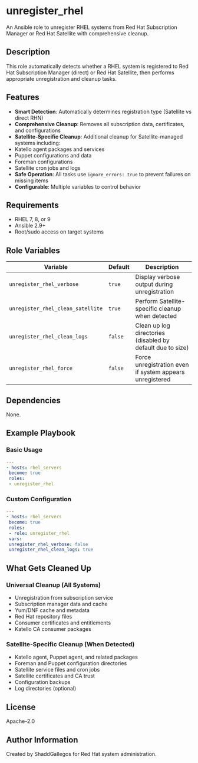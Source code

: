 # unregister_rhel

An Ansible role to unregister RHEL systems from Red Hat Subscription Manager or Red Hat Satellite with comprehensive cleanup.

## Description

This role automatically detects whether a RHEL system is registered to Red Hat Subscription Manager (direct) or Red Hat Satellite, then performs appropriate unregistration and cleanup tasks.

## Features

- **Smart Detection**: Automatically determines registration type (Satellite vs direct RHN)
- **Comprehensive Cleanup**: Removes all subscription data, certificates, and configurations
- **Satellite-Specific Cleanup**: Additional cleanup for Satellite-managed systems including:
 - Katello agent packages and services
 - Puppet configurations and data
 - Foreman configurations
 - Satellite cron jobs and logs
- **Safe Operation**: All tasks use `ignore_errors: true` to prevent failures on missing items
- **Configurable**: Multiple variables to control behavior

## Requirements

- RHEL 7, 8, or 9
- Ansible 2.9+
- Root/sudo access on target systems

## Role Variables

| Variable | Default | Description |
|----------|---------|-------------|
| `unregister_rhel_verbose` | `true` | Display verbose output during unregistration |
| `unregister_rhel_clean_satellite` | `true` | Perform Satellite-specific cleanup when detected |
| `unregister_rhel_clean_logs` | `false` | Clean up log directories (disabled by default due to size) |
| `unregister_rhel_force` | `false` | Force unregistration even if system appears unregistered |

## Dependencies

None.

## Example Playbook

### Basic Usage

```yaml
---
- hosts: rhel_servers
 become: true
 roles:
 - unregister_rhel
```

### Custom Configuration

```yaml
---
- hosts: rhel_servers
 become: true
 roles:
 - role: unregister_rhel
 vars:
 unregister_rhel_verbose: false
 unregister_rhel_clean_logs: true
```

## What Gets Cleaned Up

### Universal Cleanup (All Systems)
- Unregistration from subscription service
- Subscription manager data and cache
- Yum/DNF cache and metadata
- Red Hat repository files
- Consumer certificates and entitlements
- Katello CA consumer packages

### Satellite-Specific Cleanup (When Detected)
- Katello agent, Puppet agent, and related packages
- Foreman and Puppet configuration directories
- Satellite service files and cron jobs
- Satellite certificates and CA trust
- Configuration backups
- Log directories (optional)

## License

Apache-2.0

## Author Information

Created by ShaddGallegos for Red Hat system administration.
